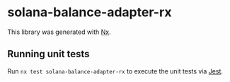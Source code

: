 # solana-balance-adapter-rx

This library was generated with [Nx](https://nx.dev).

## Running unit tests

Run `nx test solana-balance-adapter-rx` to execute the unit tests via [Jest](https://jestjs.io).
